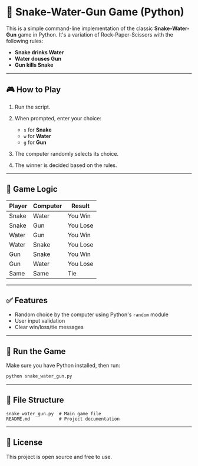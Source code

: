 # 🐍 Snake-Water-Gun Game (Python)

This is a simple command-line implementation of the classic **Snake-Water-Gun** game in Python. It's a variation of Rock-Paper-Scissors with the following rules:

* **Snake drinks Water**
* **Water douses Gun**
* **Gun kills Snake**

---

## 🎮 How to Play

1. Run the script.
2. When prompted, enter your choice:

   * `s` for **Snake**
   * `w` for **Water**
   * `g` for **Gun**
3. The computer randomly selects its choice.
4. The winner is decided based on the rules.

---

## 🧠 Game Logic

| Player | Computer | Result   |
| ------ | -------- | -------- |
| Snake  | Water    | You Win  |
| Snake  | Gun      | You Lose |
| Water  | Gun      | You Win  |
| Water  | Snake    | You Lose |
| Gun    | Snake    | You Win  |
| Gun    | Water    | You Lose |
| Same   | Same     | Tie      |

---

## ✅ Features

* Random choice by the computer using Python's `random` module
* User input validation
* Clear win/loss/tie messages

---

## 🚀 Run the Game

Make sure you have Python installed, then run:

```bash
python snake_water_gun.py
```

---

## 📂 File Structure

```
snake_water_gun.py  # Main game file
README.md           # Project documentation
```

---

## 📜 License

This project is open source and free to use.
